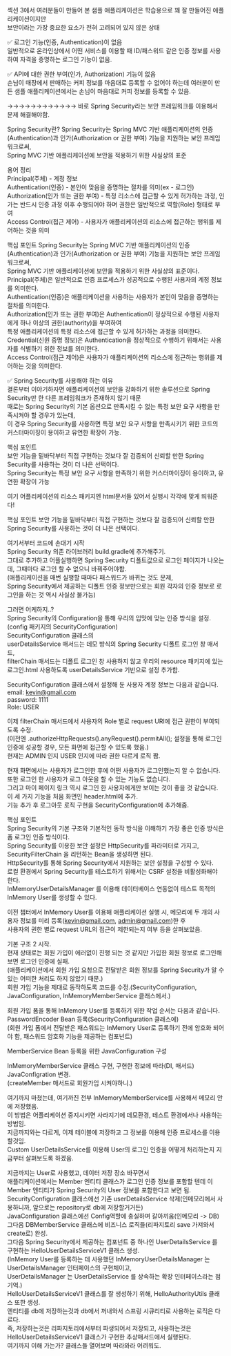 섹션 3에서 여러분들이 만들어 본 샘플 애플리케이션은 학습용으로 꽤 잘 만들어진 애플리케이션이지만  
보안이라는 가장 중요한 요소가 전혀 고려되어 있지 않은 상태  

✅ 로그인 기능(인증, Authentication)이 없음  
일반적으로 온라인상에서 어떤 서비스를 이용할 때 ID/패스워드 같은 인증 정보를 사용하여 자격을 증명하는 로그인 기능이 없음.

✅ API에 대한 권한 부여(인가, Authorization) 기능이 없음  
손님이 매장에서 판매하는 커피 정보를 마음대로 등록할 수 없어야 하는데 여러분이 만든 샘플 애플리케이션에서는 손님이 마음대로 커피 정보를 등록할 수 있음.  
  
→→→→→→→→→→→→ 바로 Spring Security라는 보안 프레임워크를 이용해서 문제 해결해야함.  

Spring Security란?
Spring Security는 Spring MVC 기반 애플리케이션의 인증(Authentication)과 인가(Authorization or 권한 부여) 기능을 지원하는 보안 프레임워크로써,  
Spring MVC 기반 애플리케이션에 보안을 적용하기 위한 사실상의 표준  
  
용어 정리  
Principal(주체) - 계정 정보  
Authentication(인증) - 본인이 맞음을 증명하는 절차를 의미(ex - 로그인)  
Authorization(인가 또는 권한 부여) - 특정 리소스에 접근할 수 있게 허가하는 과정, 인가는 반드시 인증 과정 이후 수행되어야 하며 권한은 일반적으로 역할(Role) 형태로 부여  
Access Control(접근 제어) - 사용자가 애플리케이션의 리소스에 접근하는 행위를 제어하는 것을 의미  

핵심 포인트
Spring Security는 Spring MVC 기반 애플리케이션의 인증(Authentication)과 인가(Authorization or 권한 부여) 기능을 지원하는 보안 프레임워크로써,  
Spring MVC 기반 애플리케이션에 보안을 적용하기 위한 사실상의 표준이다.  
Principal(주체)은 일반적으로 인증 프로세스가 성공적으로 수행된 사용자의 계정 정보를 의미한다.  
Authentication(인증)은 애플리케이션을 사용하는 사용자가 본인이 맞음을 증명하는 절차를 의미한다.  
Authorization(인가 또는 권한 부여)은 Authentication이 정상적으로 수행된 사용자에게 하나 이상의 권한(authority)을 부여하여  
특정 애플리케이션의 특정 리소스에 접근할 수 있게 허가하는 과정을 의미한다.  
Credential(신원 증명 정보)은 Authentication을 정상적으로 수행하기 위해서는 사용자를 식별하기 위한 정보를 의미한다.  
Access Control(접근 제어)은 사용자가 애플리케이션의 리소스에 접근하는 행위를 제어하는 것을 의미한다.  

✅ Spring Security를 사용해야 하는 이유  
결론부터 이야기하자면 애플리케이션의 보안을 강화하기 위한 솔루션으로 Spring Security만 한 다른 프레임워크가 존재하지 않기 때문  
때로는 Spring Security의 기본 옵션으로 만족시킬 수 없는 특정 보안 요구 사항을 만족시켜야 할 경우가 있는데,  
이 경우 Spring Security를 사용하면 특정 보안 요구 사항을 만족시키기 위한 코드의 커스터마이징이 용이하고 유연한 확장이 가능.  
  
핵심 포인트  
보안 기능을 밑바닥부터 직접 구현하는 것보다 잘 검증되어 신뢰할 만한 Spring Security를 사용하는 것이 더 나은 선택이다.  
Spring Security는 특정 보안 요구 사항을 만족하기 위한 커스터마이징이 용이하고, 유연한 확장이 가능  
  
여기 어플리케이션의 리소스 패키지엔 html문서들 있어서 실행시 각각에 맞게 띄워준다!  

핵심 포인트
보안 기능을 밑바닥부터 직접 구현하는 것보다 잘 검증되어 신뢰할 만한 Spring Security를 사용하는 것이 더 나은 선택이다.
  
  
  
여기서부터 코드에 손대기 시작  
Spring Security 의존 라이브러리 build.gradle에 추가해주기.  
그대로 추가하고 어플실행하면 Spring Security 디폴트값으로 로그인 페이지가 나오는데, 그때마다 로그인 할 수 없으니 바꿔주어야함.  
(애플리케이션을 매번 실행할 때마다 패스워드가 바뀌는 것도 문제,  
Spring Security에서 제공하는 디폴트 인증 정보만으로는 회원 각자의 인증 정보로 로그인을 하는 것 역시 사실상 불가능)  
  
그러면 어케하지..?  
Spring Security의 Configuration을 통해 우리의 입맛에 맞는 인증 방식을 설정.(config 패키지의 SecurityConfiguration)  
SecurityConfiguration 클래스의  
userDetailsService 매서드는 데모 방식의 Spring Security 디폴트 로그인 창 매서드,  
filterChain 매서드는 디폴트 로그인 창 사용하지 않고 우리의 resource 패키지에 있는 로그인.html 사용하도록 userDetailsService 기반으로 설정 추가함.  
  
SecurityConfiguration 클래스에서 설정해 둔 사용자 계정 정보는 다음과 같습니다.  
email: kevin@gmail.com  
password: 1111  
Role: USER  
  
이제 filterChain 매서드에서 사용자의 Role 별로 request URI에 접근 권한이 부여되도록 수정.  
(이전엔 .authorizeHttpRequests().anyRequest().permitAll(); 설정을 통해 로그인 인증에 성공할 경우, 모든 화면에 접근할 수 있도록 했음.)  
현재는 ADMIN 인지 USER 인지에 따라 권한 다르게 로직 짬.  

현재 화면에서는 사용자가 로그인한 후에 어떤 사용자가 로그인했는지 알 수 없습니다.  
또한 로그인 한 사용자가 로그 아웃을 할 수 있는 기능도 없습니다.  
그리고 마이 페이지 링크 역시 로그인 한 사용자에게만 보이는 것이 좋을 것 같습니다.  
이 세 가지 기능을 처음 화면인 header.html에 추가.  
기능 추가 후 로그아웃 로직 구현을 SecurityConfiguration에 추가해줌.  

핵심 포인트  
Spring Security의 기본 구조와 기본적인 동작 방식을 이해하기 가장 좋은 인증 방식은 폼 로그인 인증 방식이다.  
Spring Security를 이용한 보안 설정은 HttpSecurity를 파라미터로 가지고, SecurityFilterChain 을 리턴하는 Bean을 생성하면 된다.  
HttpSecurity를 통해 Spring Security에서 지원하는 보안 설정을 구성할 수 있다.  
로컬 환경에서 Spring Security를 테스트하기 위해서는 CSRF 설정을 비활성화해야 한다.  
InMemoryUserDetailsManager 를 이용해 데이터베이스 연동없이 테스트 목적의 InMemory User를 생성할 수 있다.  

이전 챕터에서 InMemory User를 이용해 애플리케이션 실행 시, 메모리에 두 개의 사용자 정보를 미리 등록(kevin@gmail.com, admin@gmail.com)한 후  
사용자의 권한 별로 request URL의 접근이 제한되는지 여부 등을 살펴보았음.  
  
  
  
기본 구조 2 시작.  
현재 상태로는 회원 가입이 에러없이 진행 되는 것 같지만 가입한 회원 정보로 로그인해보면 로그인 인증에 실패.  
(애플리케이션에서 회원 가입 요청으로 전달받은 회원 정보를 Spring Security가 알 수 있는 어떠한 처리도 하지 않았기 때문.)  
회원 가입 기능을 제대로 동작하도록 코드를 수정.(SecurityConfiguration, JavaConfiguration, InMemoryMemberService 클래스에서.)  

회원 가입 폼을 통해 InMemory User를 등록하기 위한 작업 순서는 다음과 같습니다.  
PasswordEncoder Bean 등록(SecurityConfiguration 클래스에)  
(회원 가입 폼에서 전달받은 패스워드는 InMemory User로 등록하기 전에 암호화 되어야 함, 패스워드 암호화 기능을 제공하는 컴포넌트)  
  
MemberService Bean 등록을 위한 JavaConfiguration 구성  

InMemoryMemberService 클래스 구현, 구현한 정보에 따라(DI, 매서드) JavaConfigration 변경.  
(createMember 매서드로 회원가입 시켜야하니.)  
  
  
여기까지 마쳤는데, 여기까진 전부 InMemoryMemberService를 사용해서 메모리 안에 저장했음.  
이 방법은 어플리케이션 중지시키면 사라지기에 데모환경, 테스트 환경에서나 사용하는 방법임.  
지금까지와는 다르게, 이제 테이블에 저장하고 그 정보를 이용해 인증 프로세스를 이용할것임.  
Custom UserDetailsService를 이용해 User의 로그인 인증을 어떻게 처리하는지 지금부터 살펴보도록 하겠음.  

지금까지는 User로 사용했고, 데이터 저장 장소 바꾸면서  
애플리케이션에서는 Member 엔티티 클래스가 로그인 인증 정보를 포함할 텐데 이 Member 엔티티가 Spring Security의 User 정보를 포함한다고 보면 됨.  
SecurityConfiguration 클래스에선 기존 userDetailsService 삭제(인메모리에서 사용하니까, 앞으로는 repository로 db에 저장할거거든)  
JavaConfiguration 클래스에선 Config역할에 충실하며 갈아끼움(인메모리 -> DB)  
그다음 DBMemberService 클래스에 비즈니스 로직들(리파지토리 save 가져와서 create로) 완성.  
그다음 Spring Security에서 제공하는 컴포넌트 중 하나인 UserDetailsService 를 구현하는 HelloUserDetailsServiceV1 클래스 생성.  
(InMemory User를 등록하는 데 사용했던 InMemoryUserDetailsManager 는 UserDetailsManager 인터페이스의 구현체이고,  
UserDetailsManager 는 UserDetailsService 를 상속하는 확장 인터페이스라는 점 기억.)  
HelloUserDetailsServiceV1 클래스를 잘 생성하기 위해, HelloAuthorityUtils 클래스 또한 생성.  
엔티티를 db에 저장하는것과 db에서 꺼내와서 스프링 시큐리티로 사용하는 로직은 다르다.  
즉, 저장하는것은 리파지토리에서부터 파생되어서 저장되고, 사용하는것은 HelloUserDetailsServiceV1 클래스가 구현한 추상매서드에서 실행된다.  
여기까지 이해 가는가? 클래스들 열어보며 따라와라 어려워도.  
